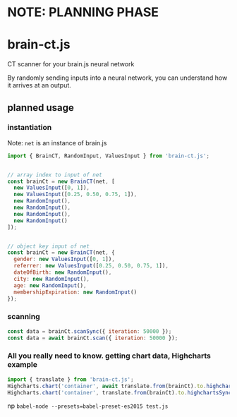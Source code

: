 # NOTE: PLANNING PHASE
# brain-ct.js
CT scanner for your brain.js neural network

By randomly sending inputs into a neural network, you can understand how it arrives at an output.

## planned usage
### instantiation
Note: `net` is an instance of brain.js
```js
import { BrainCT, RandomInput, ValuesInput } from 'brain-ct.js';


// array index to input of net
const brainCt = new BrainCT(net, [
  new ValuesInput([0, 1]),
  new ValuesInput([0.25, 0.50, 0.75, 1]),
  new RandomInput(),
  new RandomInput(),
  new RandomInput(),
  new RandomInput()
]);


// object key input of net
const brainCt = new BrainCT(net, {
  gender: new ValuesInput([0, 1]),
  referrer: new ValuesInput([0.25, 0.50, 0.75, 1]),
  dateOfBirth: new RandomInput(),
  city: new RandomInput(),
  age: new RandomInput(),
  membershipExpiration: new RandomInput()
});
```

### scanning
```js
const data = brainCt.scanSync({ iteration: 50000 });
const data = await brainCt.scan({ iteration: 50000 });
```


### All you really need to know.  getting chart data, Highcharts example
```js
import { translate } from 'brain-ct.js';
Highcharts.chart('container', await translate.from(brainCt).to.highcharts());
Highcharts.chart('container', translate.from(brainCt).to.highchartsSync());
```

np
`babel-node --presets=babel-preset-es2015 test.js`